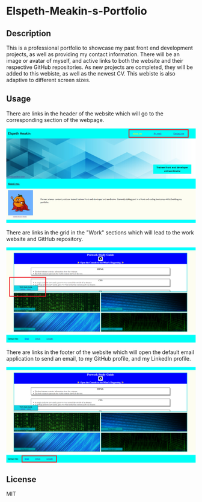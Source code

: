# Elspeth-Meakin-s-Portfolio

## Description

This is a professional portfolio to showcase my past front end development projects, as well as providing my contact information. There will be an image or avatar of myself, and active links to both the website and their respective GitHub repositories. As new projects are completed, they will be added to this webiste, as well as the newest CV. This webiste is also adaptive to different screen sizes.

## Usage

There are links in the header of the website which will go to the corresponding section of the webpage.

<img src="images/headerlinks.jpg">

There are links in the grid in the "Work" sections which will lead to the work website and GitHub repository.

<img src="images/worklinks.png">

There are links in the footer of the website which will open the default email application to send an email, to my GitHub profile, and my LinkedIn profile.

<img src="images/contactlinks.png">


## License

MIT
